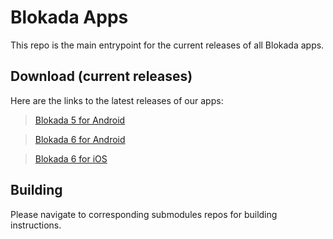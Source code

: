 # Blokada Apps

This repo is the main entrypoint for the current releases of all Blokada apps.

## Download (current releases)

Here are the links to the latest releases of our apps:

> [Blokada 5 for Android](https://github.com/blokadaorg/five-android/releases)

> [Blokada 6 for Android](https://go.blokada.org/play_cloud)

> [Blokada 6 for iOS](https://go.blokada.org/appstore)

## Building

Please navigate to corresponding submodules repos for building instructions.
